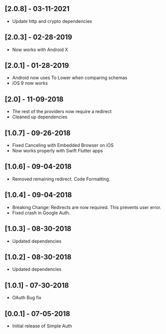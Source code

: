 ## [2.0.8] - 03-11-2021
* Update http and crypto dependencies 
## [2.0.3] - 02-28-2019
* Now works with Android X

## [2.0.1] - 01-28-2019
* Android now uses To Lower when comparing schemas
* iOS 9 now works

## [2.0] - 11-09-2018
* The rest of the providers now require a redirect
* Cleaned up dependencies

## [1.0.7] - 09-26-2018
* Fixed Canceling with Embedded Browser on iOS
* Now works properly with Swift Flutter apps

## [1.0.6] - 09-04-2018
* Removed remaining redirect. Code Formatting.

## [1.0.4] - 09-04-2018
* Breaking Change: Redirects are now required. This prevents user error. 
* Fixed crash in Google Auth.

## [1.0.3] - 08-30-2018
* Updated dependencies

## [1.0.2] - 08-30-2018
* Updated dependencies

## [1.0.1] - 07-30-2018
* OAuth Bug fix

## [0.0.1] - 07-05-2018

* Initial release of Simple Auth
